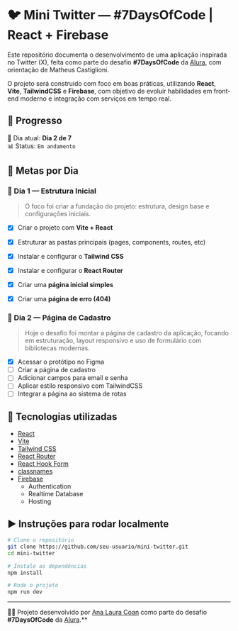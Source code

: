 # 🐦 Mini Twitter — #7DaysOfCode | React + Firebase

Este repositório documenta o desenvolvimento de uma aplicação inspirada no Twitter (X), feita como parte do desafio **#7DaysOfCode** da [Alura](https://www.alura.com.br/), com orientação de Matheus Castiglioni.  

O projeto será construído com foco em boas práticas, utilizando **React**, **Vite**, **TailwindCSS** e **Firebase**, com objetivo de evoluir habilidades em front-end moderno e integração com serviços em tempo real.

## 🚀 Progresso

📆 Dia atual: **Dia 2 de 7**  
📊 Status: `Em andamento`


## 📌 Metas por Dia

### 🧩 Dia 1 — Estrutura Inicial

> O foco foi criar a fundação do projeto: estrutura, design base e configurações iniciais.

- [x] Criar o projeto com **Vite + React**
- [x] Estruturar as pastas principais (pages, components, routes, etc)
- [x] Instalar e configurar o **Tailwind CSS**
- [x] Instalar e configurar o **React Router**
- [x] Criar uma **página inicial simples**
- [x] Criar uma **página de erro (404)**


### 🧱 Dia 2 — Página de Cadastro

> Hoje o desafio foi montar a página de cadastro da aplicação, focando em estruturação, layout responsivo e uso de formulário com bibliotecas modernas.

- [x] Acessar o protótipo no Figma
- [ ] Criar a página de cadastro
- [ ] Adicionar campos para email e senha
- [ ] Aplicar estilo responsivo com TailwindCSS
- [ ] Integrar a página ao sistema de rotas

## 🧰 Tecnologias utilizadas

- [React](https://reactjs.org/)
- [Vite](https://vitejs.dev/)
- [Tailwind CSS](https://tailwindcss.com/)
- [React Router](https://reactrouter.com/)
- [React Hook Form](https://react-hook-form.com/)
- [classnames](https://www.npmjs.com/package/classnames)
- [Firebase](https://firebase.google.com/)  
  - Authentication  
  - Realtime Database  
  - Hosting

## ▶️ Instruções para rodar localmente

```bash
# Clone o repositório
git clone https://github.com/seu-usuario/mini-twitter.git
cd mini-twitter

# Instale as dependências
npm install

# Rode o projeto
npm run dev
```
---

👩‍💻 Projeto desenvolvido por [Ana Laura Coan](https://www.linkedin.com/in/analauracoan/) como parte do desafio **#7DaysOfCode** da [Alura](https://www.alura.com.br).**
